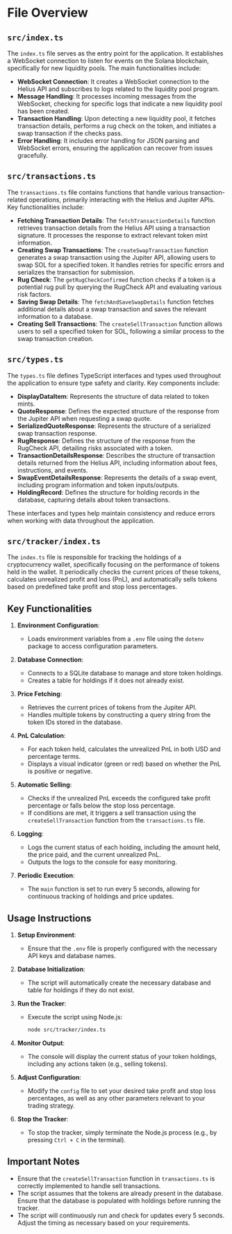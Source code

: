 # File Overview

## `src/index.ts`

The `index.ts` file serves as the entry point for the application. It establishes a WebSocket connection to listen for events on the Solana blockchain, specifically for new liquidity pools. The main functionalities include:

- **WebSocket Connection**: It creates a WebSocket connection to the Helius API and subscribes to logs related to the liquidity pool program.
- **Message Handling**: It processes incoming messages from the WebSocket, checking for specific logs that indicate a new liquidity pool has been created.
- **Transaction Handling**: Upon detecting a new liquidity pool, it fetches transaction details, performs a rug check on the token, and initiates a swap transaction if the checks pass.
- **Error Handling**: It includes error handling for JSON parsing and WebSocket errors, ensuring the application can recover from issues gracefully.

## `src/transactions.ts`

The `transactions.ts` file contains functions that handle various transaction-related operations, primarily interacting with the Helius and Jupiter APIs. Key functionalities include:

- **Fetching Transaction Details**: The `fetchTransactionDetails` function retrieves transaction details from the Helius API using a transaction signature. It processes the response to extract relevant token mint information.
- **Creating Swap Transactions**: The `createSwapTransaction` function generates a swap transaction using the Jupiter API, allowing users to swap SOL for a specified token. It handles retries for specific errors and serializes the transaction for submission.
- **Rug Check**: The `getRugCheckConfirmed` function checks if a token is a potential rug pull by querying the RugCheck API and evaluating various risk factors.
- **Saving Swap Details**: The `fetchAndSaveSwapDetails` function fetches additional details about a swap transaction and saves the relevant information to a database.
- **Creating Sell Transactions**: The `createSellTransaction` function allows users to sell a specified token for SOL, following a similar process to the swap transaction creation.

## `src/types.ts`

The `types.ts` file defines TypeScript interfaces and types used throughout the application to ensure type safety and clarity. Key components include:

- **DisplayDataItem**: Represents the structure of data related to token mints.
- **QuoteResponse**: Defines the expected structure of the response from the Jupiter API when requesting a swap quote.
- **SerializedQuoteResponse**: Represents the structure of a serialized swap transaction response.
- **RugResponse**: Defines the structure of the response from the RugCheck API, detailing risks associated with a token.
- **TransactionDetailsResponse**: Describes the structure of transaction details returned from the Helius API, including information about fees, instructions, and events.
- **SwapEventDetailsResponse**: Represents the details of a swap event, including program information and token inputs/outputs.
- **HoldingRecord**: Defines the structure for holding records in the database, capturing details about token transactions.

These interfaces and types help maintain consistency and reduce errors when working with data throughout the application.


## `src/tracker/index.ts`

The `index.ts` file is responsible for tracking the holdings of a cryptocurrency wallet, specifically focusing on the performance of tokens held in the wallet. It periodically checks the current prices of these tokens, calculates unrealized profit and loss (PnL), and automatically sells tokens based on predefined take profit and stop loss percentages.

## Key Functionalities

1. **Environment Configuration**: 
   - Loads environment variables from a `.env` file using the `dotenv` package to access configuration parameters.

2. **Database Connection**:
   - Connects to a SQLite database to manage and store token holdings.
   - Creates a table for holdings if it does not already exist.

3. **Price Fetching**:
   - Retrieves the current prices of tokens from the Jupiter API.
   - Handles multiple tokens by constructing a query string from the token IDs stored in the database.

4. **PnL Calculation**:
   - For each token held, calculates the unrealized PnL in both USD and percentage terms.
   - Displays a visual indicator (green or red) based on whether the PnL is positive or negative.

5. **Automatic Selling**:
   - Checks if the unrealized PnL exceeds the configured take profit percentage or falls below the stop loss percentage.
   - If conditions are met, it triggers a sell transaction using the `createSellTransaction` function from the `transactions.ts` file.

6. **Logging**:
   - Logs the current status of each holding, including the amount held, the price paid, and the current unrealized PnL.
   - Outputs the logs to the console for easy monitoring.

7. **Periodic Execution**:
   - The `main` function is set to run every 5 seconds, allowing for continuous tracking of holdings and price updates.

## Usage Instructions

1. **Setup Environment**:
   - Ensure that the `.env` file is properly configured with the necessary API keys and database names.

2. **Database Initialization**:
   - The script will automatically create the necessary database and table for holdings if they do not exist.

3. **Run the Tracker**:
   - Execute the script using Node.js:
     ```bash
     node src/tracker/index.ts
     ```

4. **Monitor Output**:
   - The console will display the current status of your token holdings, including any actions taken (e.g., selling tokens).

5. **Adjust Configuration**:
   - Modify the `config` file to set your desired take profit and stop loss percentages, as well as any other parameters relevant to your trading strategy.

6. **Stop the Tracker**:
   - To stop the tracker, simply terminate the Node.js process (e.g., by pressing `Ctrl + C` in the terminal).

## Important Notes

- Ensure that the `createSellTransaction` function in `transactions.ts` is correctly implemented to handle sell transactions.
- The script assumes that the tokens are already present in the database. Ensure that the database is populated with holdings before running the tracker.
- The script will continuously run and check for updates every 5 seconds. Adjust the timing as necessary based on your requirements.
